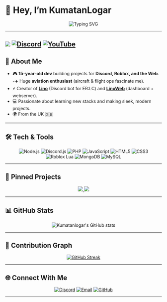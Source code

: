 # 👋 Hey, I’m KumatanLogar

<p align="center">
  <img src="https://readme-typing-svg.herokuapp.com?color=00BFFF&size=25&center=true&vCenter=true&width=500&lines=CyberSecurity+Expert;Website+Developer;Always+Building+Cool+Things" alt="Typing SVG" />
</p>


---
![](https://komarev.com/ghpvc/?username=Kumatanlogar&style=flat) [![Discord](https://img.shields.io/badge/Discord-%237289DA.svg?logo=discord&logoColor=white)](https://discord.gg/NP6jcJ3gKh) [![YouTube](https://img.shields.io/badge/YouTube-%23FF0000.svg?logo=YouTube&logoColor=white)](https://youtube.com/@kumatanlogar) 
---

## 🚀 About Me  
- 🎮 **15-year-old dev** building projects for **Discord, Roblox, and the Web**.  
-✈️ Huge **aviation enthusiast** (aircraft & flight ops fascinate me).  
- ⚡ Creator of **[Lino](https://github.com/LinoERLC/LinoBot)** (Discord bot for ER:LC) and **[LinoWeb](https://github.com/LinoERLC/LinoWeb)** (dashboard + webserver).  
- 💻 Passionate about learning new stacks and making sleek, modern projects.  
- 🌍 From the UK 🇬🇧  

---

## 🛠️ Tech & Tools  

<p align="center">
  <img src="https://img.shields.io/badge/Node.js-43853D?logo=node.js&logoColor=white" alt="Node.js">
  <img src="https://img.shields.io/badge/Discord.js-5865F2?logo=discord&logoColor=white" alt="Discord.js">
  <img src="https://img.shields.io/badge/PHP-777BB4?logo=php&logoColor=white" alt="PHP">
  <img src="https://img.shields.io/badge/JavaScript-F7DF1E?logo=javascript&logoColor=black" alt="JavaScript">
  <img src="https://img.shields.io/badge/HTML5-E34F26?logo=html5&logoColor=white" alt="HTML5">
  <img src="https://img.shields.io/badge/CSS3-1572B6?logo=css3&logoColor=white" alt="CSS3">
  <img src="https://img.shields.io/badge/Roblox-LUA-FF0000?logo=lua&logoColor=white" alt="Roblox Lua">
  <img src="https://img.shields.io/badge/MongoDB-4EA94B?logo=mongodb&logoColor=white" alt="MongoDB">
  <img src="https://img.shields.io/badge/MySQL-4479A1?logo=mysql&logoColor=white" alt="MySQL">
</p>  

---

## 📌 Pinned Projects  

<p align="center">
  <a href="https://github.com/LinoERLC/LinoBot">
    <img src="https://img.shields.io/badge/LinoBot-Discord%20Bot-blue?style=for-the-badge&logo=discord&logoColor=white" />
  </a>
  <a href="https://github.com/LinoERLC/LinoWeb">
    <img src="https://img.shields.io/badge/LinoWeb-Dashboard%20%2B%20Lino+-purple?style=for-the-badge&logo=php&logoColor=white" />
  </a>
</p>


---

## 📊 GitHub Stats  

<p align="center">
  <img src="https://github-readme-stats.vercel.app/api?username=Kumatanlogar&show_icons=true&theme=transparent" alt="Kumatanlogar's GitHub stats" />
</p>



---

## 🐍 Contribution Graph  

<p align="center">
  <a href="https://git.io/streak-stats">
    <img src="https://streak-stats.demolab.com?user=Kumatanlogar" alt="GitHub Streak" />
  </a>
</p>


---

## 🌐 Connect With Me  
<p align="center">
  <a href="https://discord.com/users/865599256847843338"><img src="https://img.shields.io/badge/Discord-5865F2?logo=discord&logoColor=white" alt="Discord"></a>
  <a href="mailto:kumatanlogar.tv@gmail.com"><img src="https://img.shields.io/badge/Email-D14836?logo=gmail&logoColor=white" alt="Email"></a>
  <a href="https://github.com/Kumatanlogar"><img src="https://img.shields.io/badge/GitHub-100000?logo=github&logoColor=white" alt="GitHub"></a>
</p>  

---

